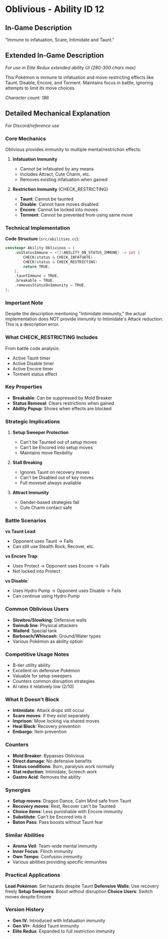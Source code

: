 # Oblivious - Ability ID 12

## In-Game Description
"Immune to infatuation, Scare, Intimidate and Taunt."

## Extended In-Game Description
*For use in Elite Redux extended ability UI (280-300 chars max)*

This Pokémon is immune to infatuation and move-restricting effects like Taunt, Disable, Encore, and Torment. Maintains focus in battle, ignoring attempts to limit its move choices.

*Character count: 186*

## Detailed Mechanical Explanation
*For Discord/reference use*

### Core Mechanics
Oblivious provides immunity to multiple mental/restriction effects:

1. **Infatuation Immunity**
   - Cannot be infatuated by any means
   - Includes Attract, Cute Charm, etc.
   - Removes existing infatuation when gained

2. **Restriction Immunity** (CHECK_RESTRICTING)
   - **Taunt**: Cannot be taunted
   - **Disable**: Cannot have moves disabled  
   - **Encore**: Cannot be locked into moves
   - **Torment**: Cannot be prevented from using same move

### Technical Implementation

**Code Structure** (`src/abilities.cc`):
```cpp
constexpr Ability Oblivious = {
    .onStatusImmune = +[](ABILITY_ON_STATUS_IMMUNE) -> int {
        CHECK(status & CHECK_INFATUATE)
        CHECK(status & CHECK_RESTRICTING)
        return TRUE;
    },
    .tauntImmune = TRUE,
    .breakable = TRUE,
    .removesStatusOnImmunity = TRUE,
};
```

### Important Note
Despite the description mentioning "Intimidate immunity," the actual implementation does NOT provide immunity to Intimidate's Attack reduction. This is a description error.

### What CHECK_RESTRICTING Includes
From battle code analysis:
- Active Taunt timer
- Active Disable timer  
- Active Encore timer
- Torment status effect

### Key Properties
- **Breakable**: Can be suppressed by Mold Breaker
- **Status Removal**: Clears restrictions when gained
- **Ability Popup**: Shows when effects are blocked

### Strategic Implications

1. **Setup Sweeper Protection**
   - Can't be Taunted out of setup moves
   - Can't be Encored into setup moves
   - Maintains move flexibility

2. **Stall Breaking**
   - Ignores Taunt on recovery moves
   - Can't be Disabled out of key moves
   - Full moveset always available

3. **Attract Immunity**
   - Gender-based strategies fail
   - Cute Charm contact safe

### Battle Scenarios

**vs Taunt Lead**: 
- Opponent uses Taunt → Fails
- Can still use Stealth Rock, Recover, etc.

**vs Encore Trap**:
- Uses Protect → Opponent uses Encore → Fails
- Not locked into Protect

**vs Disable**:
- Uses Hydro Pump → Opponent uses Disable → Fails
- Can continue using Hydro Pump

### Common Oblivious Users
- **Slowbro/Slowking**: Defensive walls
- **Swinub line**: Physical attackers
- **Wailord**: Special tank
- **Barboach/Whiscash**: Ground/Water types
- Various Pokémon as ability option

### Competitive Usage Notes
- B-tier utility ability
- Excellent on defensive Pokémon
- Valuable for setup sweepers
- Counters common disruption strategies
- AI rates it relatively low (2/10)

### What It Doesn't Block
- **Intimidate**: Attack drops still occur
- **Scare moves**: If they exist separately
- **Imprison**: Move locking via shared moves
- **Heal Block**: Recovery prevention
- **Embargo**: Item prevention

### Counters
- **Mold Breaker**: Bypasses Oblivious
- **Direct damage**: No defensive benefits
- **Status conditions**: Burn, paralysis work normally
- **Stat reduction**: Intimidate, Screech work
- **Gastro Acid**: Removes the ability

### Synergies
- **Setup moves**: Dragon Dance, Calm Mind safe from Taunt
- **Recovery moves**: Rest, Recover can't be Taunted
- **Choice items**: Less punishable with Encore immunity
- **Substitute**: Can't be Encored into it
- **Baton Pass**: Pass boosts without Taunt fear

### Similar Abilities
- **Aroma Veil**: Team-wide mental immunity
- **Inner Focus**: Flinch immunity
- **Own Tempo**: Confusion immunity
- Various abilities providing specific immunities

### Practical Applications
**Lead Pokémon**: Set hazards despite Taunt
**Defensive Walls**: Use recovery freely
**Setup Sweepers**: Boost without disruption
**Choice Users**: Switch moves despite Encore

### Version History
- **Gen IV**: Introduced with Infatuation immunity
- **Gen VI+**: Added Taunt immunity
- **Elite Redux**: Expanded to full restriction immunity